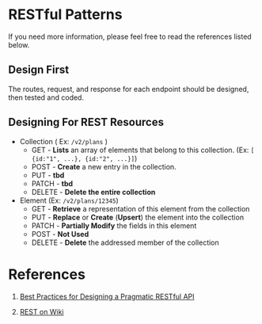 # RESTful Patterns

If you need more information, please feel free to read the references listed below.


## Design First
The routes, request, and response for each endpoint should be designed, then tested and coded.

## Designing For REST Resources
+ Collection ( Ex: `/v2/plans` )
	- GET - **Lists** an array of elements that belong to this collection. (Ex: `[ {id:"1", ...}, {id:"2", ...}]`)
	- POST - **Create** a new entry in the collection. 
	- PUT - **tbd**
	- PATCH - **tbd**
	- DELETE - **Delete the entire collection**
+ Element (Ex: `/v2/plans/12345`)
	- GET - **Retrieve** a representation of this element from the collection
	- PUT - **Replace** or **Create** (**Upsert**) the element into the collection
	- PATCH - **Partially Modify** the fields in this element
	- POST - **Not Used**
	- DELETE - **Delete** the addressed member of the collection

# References

1) [Best Practices for Designing a Pragmatic RESTful API](http://www.vinaysahni.com/best-practices-for-a-pragmatic-restful-api)

2) [REST on Wiki](https://en.wikipedia.org/wiki/Representational_state_transfer)

